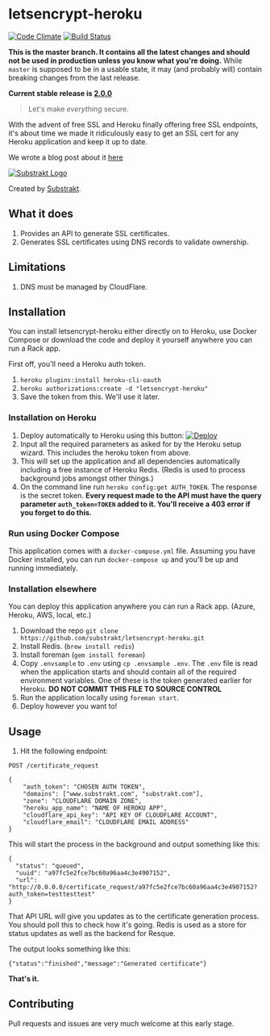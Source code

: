 # letsencrypt-heroku

[![Code Climate](https://codeclimate.com/github/substrakt/letsencrypt-heroku/badges/gpa.svg)](https://codeclimate.com/github/substrakt/letsencrypt-heroku)
[![Build Status](https://travis-ci.org/substrakt/letsencrypt-heroku.svg?branch=master)](https://travis-ci.org/substrakt/letsencrypt-heroku)

**This is the master branch. It contains all the latest changes and should not be used in production unless you know what you're doing.** While `master` is supposed to be in a usable state, it may (and probably will) contain breaking changes from the last release.

**Current stable release is [2.0.0](https://github.com/substrakt/letsencrypt-heroku/releases/tag/2.0.0)**

> Let's make *everything* secure.

With the advent of free SSL and Heroku finally offering free SSL endpoints, it's about time we made it ridiculously easy to get an SSL cert for any Heroku application and keep it up to date.

We wrote a blog post about it [here](https://substrakt.com/heroku-ssl-me-weve-come-a-long-way/)

[![Substrakt Logo](http://birmingham-made-me.org/wp-content/uploads/2014/03/substrakt-logo-300x55.png)](https://substrakt.com/)

Created by [Substrakt](https://substrakt.com).

## What it does
1. Provides an API to generate SSL certificates.
1. Generates SSL certificates using DNS records to validate ownership.

## Limitations
1. DNS must be managed by CloudFlare.

## Installation

You can install letsencrypt-heroku either directly on to Heroku, use Docker Compose or download the code and deploy it yourself anywhere you can run a Rack app.

First off, you'll need a Heroku auth token.

1. `heroku plugins:install heroku-cli-oauth`
1. `heroku authorizations:create -d "letsencrypt-heroku"`
1. Save the token from this. We'll use it later.

### Installation on Heroku

1. Deploy automatically to Heroku using this button: [![Deploy](https://www.herokucdn.com/deploy/button.png)](https://heroku.com/deploy?template=https://github.com/substrakt/letsencrypt-heroku/tree/master)
1. Input all the required parameters as asked for by the Heroku setup wizard. This includes the heroku token from above.
1. This will set up the application and all dependencies automatically including a free instance of Heroku Redis. (Redis is used to process background jobs amongst other things.)
1. On the command line run `heroku config:get AUTH_TOKEN`. The response is the secret token. **Every request made to the API must have the query parameter `auth_token=TOKEN` added to it. You'll receive a 403 error if you forget to do this.**

### Run using Docker Compose

This application comes with a `docker-compose.yml` file. Assuming you have Docker installed, you can run `docker-compose up` and you'll be up and running immediately.

### Installation elsewhere
You can deploy this application anywhere you can run a Rack app. (Azure, Heroku, AWS, local, etc.)

1. Download the repo `git clone https://github.com/substrakt/letsencrypt-heroku.git`
1. Install Redis. (`brew install redis`)
1. Install foreman (`gem install foreman`)
1. Copy `.envsample` to `.env` using `cp .envsample .env`. The `.env` file is read when the application starts and should contain all of the required environment variables. One of these is the token generated earlier for Heroku. **DO NOT COMMIT THIS FILE TO SOURCE CONTROL**
1. Run the application locally using `foreman start`.
1. Deploy however you want to!

## Usage
1. Hit the following endpoint:

```
POST /certificate_request

{
	"auth_token": "CHOSEN AUTH TOKEN",
	"domains": ["www.substrakt.com", "substrakt.com"],
	"zone": "CLOUDFLARE DOMAIN ZONE",
	"heroku_app_name": "NAME OF HEROKU APP",
	"cloudflare_api_key": "API KEY OF CLOUDFLARE ACCOUNT",
	"cloudflare_email": "CLOUDFLARE EMAIL ADDRESS"
}
```


This will start the process in the background and output something like this:

```
{
  "status": "queued",
  "uuid": "a97fc5e2fce7bc60a96aa4c3e4907152",
  "url": "http://0.0.0.0/certificate_request/a97fc5e2fce7bc60a96aa4c3e4907152?auth_token=testtesttest"
}
```

That API URL will give you updates as to the certificate generation process. You should poll this to check how it's going. Redis is used as a store for status updates as well as the backend for Resque.

The output looks something like this:

```
{"status":"finished","message":"Generated certificate"}
```



**That's it.**

## Contributing
Pull requests and issues are very much welcome at this early stage.
